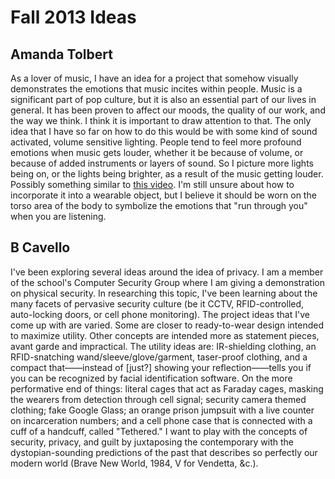 Fall 2013 Ideas
===============

Amanda Tolbert
--------------

As a lover of music, I have an idea for a project that somehow visually demonstrates the emotions that music incites within people. Music is a significant part of pop culture, but it is also an essential part of our lives in general. It has been proven to affect our moods, the quality of our work, and the way we think. I think it is important to draw attention to that. The only idea that I have so far on how to do this would be with some kind of sound activated, volume sensitive lighting. People tend to feel more profound emotions when music gets louder, whether it be because of volume, or because of added instruments or layers of sound. So I picture more lights being on, or the lights being brighter, as a result of the music getting louder. Possibly something similar to [this video](http://www.youtube.com/watch?v=Zxpu41EQ78s). I'm still unsure about how to incorporate it into a wearable object, but I believe it should be worn on the torso area of the body to symbolize the emotions that "run through you" when you are listening.

B Cavello
---------

I've been exploring several ideas around the idea of privacy. I am a member of the school's Computer Security Group where I am giving a demonstration on physical security. In researching this topic, I've been learning about the many facets of pervasive security culture (be it CCTV, RFID-controlled, auto-locking doors, or cell phone monitoring). The project ideas that I've come up with are varied. Some are closer to ready-to-wear design intended to maximize utility. Other concepts are intended more as statement pieces, avant garde and impractical. The utility ideas are: IR-shielding clothing, an RFID-snatching wand/sleeve/glove/garment, taser-proof clothing, and a compact that——instead of [just?] showing your reflection——tells you if you can be recognized by facial identification software. On the more performative end of things: literal cages that act as Faraday cages, masking the wearers from detection through cell signal; security camera themed clothing; fake Google Glass; an orange prison jumpsuit with a live counter on incarceration numbers; and a cell phone case that is connected with a cuff of a handcuff, called "Tethered." I want to play with the concepts of security, privacy, and guilt by juxtaposing the contemporary with the dystopian-sounding predictions of the past that describes so perfectly our modern world (Brave New World, 1984, V for Vendetta, &c.).